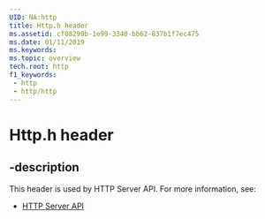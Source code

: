 ```yaml
---
UID: NA:http
title: Http.h header
ms.assetid: cf08299b-1e99-3340-bb62-837b1f7ec475
ms.date: 01/11/2019
ms.keywords: 
ms.topic: overview
tech.root: http
f1_keywords:
 - http
 - http/http
---
```


# Http.h header


## -description

This header is used by HTTP Server API. For more information, see:

- [HTTP Server API](../_http/index.md)

